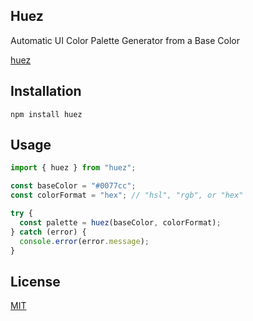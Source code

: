 ## Huez

Automatic UI Color Palette Generator from a Base Color

[huez](https://huez.ciobanunicolae.com)

## Installation

```
npm install huez
```

## Usage

```jsx
import { huez } from "huez";

const baseColor = "#0077cc";
const colorFormat = "hex"; // "hsl", "rgb", or "hex"

try {
  const palette = huez(baseColor, colorFormat);
} catch (error) {
  console.error(error.message);
}
```

## License

[MIT](https://github.com/ciobanunicolae/huez/blob/master/LICENSE)
